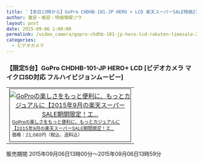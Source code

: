 ```yaml
---
title: '【本日13時から】GoPro CHDHB-101-JP HERO + LCD 楽天スーパーSALE特価21,060円！送料無料！'
author: 激安・格安・特価情報ツウ
layout: post
date: 2015-09-06 1:00:00
permalink: /video_camera/gopro-chdhb-101-jp-hero-lcd-rakuten-timesale-21060.html
categories:
  - ビデオカメラ
---
```

### 【限定5台】GoPro CHDHB-101-JP HERO+ LCD [ビデオカメラ マイクロSD対応 フルハイビジョンムービー]

<div class="img-bg2 img_L">
  <table border="0" cellpadding="0" cellspacing="0"><tr><td valign="top"><div style="border:1px solid;margin:0px;padding:6px 0px;width:320px;text-align:center;float:left"><a href="http://hb.afl.rakuten.co.jp/hgc/0c732d0a.bc29f002.0c732d0b.d1950f69/?pc=http%3a%2f%2fitem.rakuten.co.jp%2fa-price%2f4936080891954sss%2f%3fscid%3daf_link_tbl&amp;m=http%3a%2f%2fm.rakuten.co.jp%2fa-price%2fi%2f10423807%2f" target="_blank"><img src="http://hbb.afl.rakuten.co.jp/hgb/?pc=http%3a%2f%2fthumbnail.image.rakuten.co.jp%2f%400_mall%2fa-price%2fcabinet%2fimage%2f113%2f4936080891954.jpg%3f_ex%3d300x300&amp;m=http%3a%2f%2fthumbnail.image.rakuten.co.jp%2f%400_mall%2fa-price%2fcabinet%2fimage%2f113%2f4936080891954.jpg%3f_ex%3d80x80" alt="GoProの楽しさをもっと便利に、もっとカジュアルに【2015年9月の楽天スーパーSALE期間限定！エ..." border="0" style="margin:0px;padding:0px"></a><p style="font-size:12px;line-height:1.4em;text-align:left;margin:0px;padding:2px 6px"><a href="http://hb.afl.rakuten.co.jp/hgc/0c732d0a.bc29f002.0c732d0b.d1950f69/?pc=http%3a%2f%2fitem.rakuten.co.jp%2fa-price%2f4936080891954sss%2f%3fscid%3daf_link_tbl&amp;m=http%3a%2f%2fm.rakuten.co.jp%2fa-price%2fi%2f10423807%2f" target="_blank">GoProの楽しさをもっと便利に、もっとカジュアルに【2015年9月の楽天スーパーSALE期間限定！エ...</a><br><span style="">価格：21,060円（税込、送料込）</span><br></p></div></td></tr></table>
  販売期間	2015年09月06日13時00分～2015年09月06日13時59分
</div>